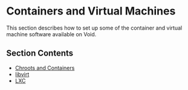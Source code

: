 # Containers and Virtual Machines

This section describes how to set up some of the container and virtual machine
software available on Void.

## Section Contents

- [Chroots and Containers](./chroot.md)
- [libvirt](./libvirt.md)
- [LXC](./lxc.md)
